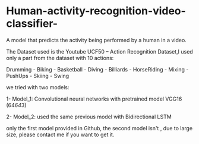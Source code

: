 # Human-activity-recognition-video-classifier-

A model that predicts the activity being performed by a human in a video.

The Dataset used is the Youtube UCF50 – Action Recognition Dataset,I used only a part from the dataset with 10 actions:

Drumming - Biking - Basketball - Diving - Billiards - HorseRiding - Mixing - PushUps - Skiing - Swing

we tried with two models:

1- Model_1: Convolutional neural networks with pretrained model VGG16 (64*64*3)

2- Model_2: used the same previous model with Bidirectional LSTM

only the first model provided in Github, the second model isn't , due to large size, please contact me if you want to get it.


